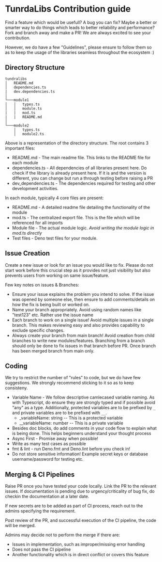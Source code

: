 # TunrdaLibs Contribution guide

Find a feature which would be usefull? A bug you can fix? Maybe a better or
smarter way to do things which leads to better reliability and performance? Fork
and branch away and make a PR! We are always excited to see your contribution.

However, we do have a few "Guidelines", please ensure to follow them so as to
keep the usage of the libraries seamless throughout the ecosystem :)

## Directory Structure

```
tundralibs
│   README.md
│   dependencies.ts
|   dev.dependencies.ts
│
└───module1
│   │   types.ts
│   │   module.ts
|   |   mod.ts
|   |   README.md
│   
└───module2
    │   types.ts
    │   module2.ts
```

Above is a representation of the directory structure. The root contains 3
important files:

- README.md - The main readme file. This links to the README file for each
  module
- dependencies.ts - All dependencies of all libraries present here. Do check if
  the library is already present here. If it is and the version is different,
  you can change but run a through testing before raising a PR
- dev_dependencies.ts - The dependencies required for testing and other
  development activities.

In each module, typically 4 core files are present:

- README.md - A detailed readme file detailing the functionality of the module
- mod.ts - The centralized export file. This is the file which will be
  referenced for all imports
- Module file - The actual module logic. _Avoid writing the module logic in
  mod.ts directly_
- Test files - Deno test files for your module.

## Issue Creation

Create a new issue or look for an issue you would like to fix. Please do not
start work before this crucial step as it provides not just visibility but also
prevents users from working on same issue/feature.

Few key notes on issues & Branches:

- Ensure your issue explains the problem you intend to solve. If the issue was
  opened by someone else, then ensure to add comments/details on how the fix is
  being built or worked on.
- Name your branch appropriately. Avoid using random names like "test123" etc.
  Rather use the issue name
- Each branch to work on a single issue! Avoid multiple issues in a single
  branch. This makes reviewing easy and also provides capability to exclude
  specific changes.
- Always create your branch from main branch! Avoid creation from child branches
  to write new modules/features. Branching from a branch should only be done to
  fix issues in that branch before PR. Once branch has been merged branch from
  main only.

## Coding

We try to restrict the number of "rules" to code, but we do have few
suggestions. We strongly recommend sticking to it so as to keep consisteny.

- Variable Name - We follow descriptive camlecased variable naming. As with
  Typescript, do ensure they are strongly typed and if possible avoid "any" as a
  type. Additionally, protected variables are to be prefixed by `_` and private
  variables are to be prefixed with `__`.
  - _variableName: string -- This is a protected variable
  - __variableName: number -- This is a private variable
- Besides doc blocks, do add comments in your code flow to explain what is being
  done. This helps beginners understand your thought process
- Async First - Promise away when possible!
- Write as many test cases as possible
- fmt & lint - run Deno.fmt and Deno.lint before you check in!
- Do not store sensitive information! Example secret keys or database
  username/password for testing etc.

## Merging & CI Pipelines

Raise PR once you have tested your code locally. Link the PR to the relevant
issues. If documentation is pending due to urgency/criticality of bug fix, do
checkin the documentation at a later date.

If new secrets are to be added as part of CI process, reach out to the admins
specifying the requirement.

Post review of the PR, and successful execution of the CI pipeline, the code
will be merged.

Admins may decide not to perform the merge if there are:

- Issues in implementation, such as improper/missing error handling
- Does not pass the CI pipeline
- Another functionality which is in direct conflict or covers this feature
